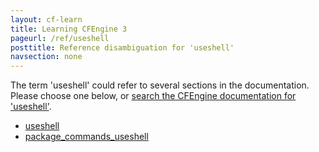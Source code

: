 ```yaml
---
layout: cf-learn
title: Learning CFEngine 3
pageurl: /ref/useshell
posttitle: Reference disambiguation for 'useshell'
navsection: none
---
```


The term 'useshell' could refer to several sections in the documentation. Please choose one below, or
[search the CFEngine documentation for 'useshell'](http://cfengine.com/docs/latest/search.html?q=useshell).

- [useshell](http://cfengine.com/docs/latest/reference-promise-types-commands.html#useshell)
- [package_commands_useshell](http://cfengine.com/docs/latest/reference-promise-types-packages.html#package_commands_useshell)
